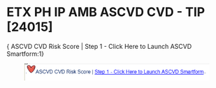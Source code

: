 # ETX PH IP AMB ASCVD CVD - TIP \[24015]

{ ASCVD CVD Risk Score | Step 1 - Click Here to Launch ASCVD Smartform:1}



<figure><img src="../../../.gitbook/assets/image (5) (1).png" alt=""><figcaption></figcaption></figure>
